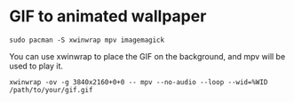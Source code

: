 # GIF to animated wallpaper

```
sudo pacman -S xwinwrap mpv imagemagick
```

You can use xwinwrap to place the GIF on the background, and mpv will be used to play it.

```
xwinwrap -ov -g 3840x2160+0+0 -- mpv --no-audio --loop --wid=%WID /path/to/your/gif.gif
```

